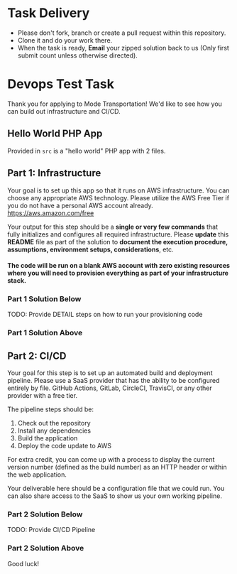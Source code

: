 # Task Delivery
* Please don't fork, branch or create a pull request within this repository. 
* Clone it and do your work there.
* When the task is ready, **Email** your zipped solution back to us (Only first submit count unless otherwise directed).

# Devops Test Task
Thank you for applying to Mode Transportation! We'd like to see how you can build out infrastructure and CI/CD.

## Hello World PHP App
Provided in `src` is a "hello world" PHP app with 2 files.

## Part 1: Infrastructure
Your goal is to set up this app so that it runs on AWS infrastructure. 
You can choose any appropriate AWS technology. Please utilize the AWS Free Tier if you do not have a personal AWS account already. https://aws.amazon.com/free

Your output for this step should be a **single or very few commands** that fully initializes and configures all required infrastructure.
Please **update** this **README** file as part of the solution to **document the execution procedure, assumptions, environment setups, considerations**, etc.

#### The code will be run on a blank AWS account with zero existing resources where you will need to provision everything as part of your infrastructure stack.

### Part 1 Solution Below ###

TODO: Provide DETAIL steps on how to run your provisioning code

### Part 1 Solution Above ###

## Part 2: CI/CD
Your goal for this step is to set up an automated build and deployment pipeline. Please use a SaaS provider that has
the ability to be configured entirely by file. GitHub Actions, GitLab, CircleCI, TravisCI, or any other provider with a free tier.

The pipeline steps should be:

1. Check out the repository
2. Install any dependencies
3. Build the application
4. Deploy the code update to AWS

For extra credit, you can come up with a process to display the current version number (defined as the build number)
as an HTTP header or within the web application.

Your deliverable here should be a configuration file that we could run. You can also share access to the SaaS to show us
your own working pipeline.

### Part 2 Solution Below ###

TODO: Provide CI/CD Pipeline

### Part 2 Solution Above ###

Good luck!
